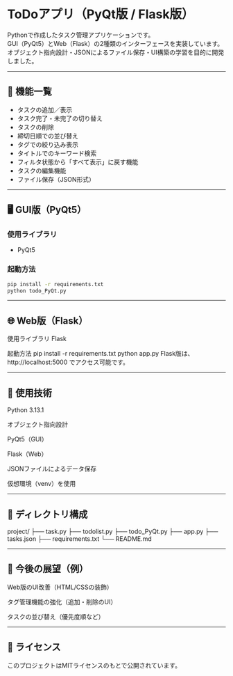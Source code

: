 # ToDoアプリ（PyQt版 / Flask版）

Pythonで作成したタスク管理アプリケーションです。  
GUI（PyQt5）とWeb（Flask）の2種類のインターフェースを実装しています。  
オブジェクト指向設計・JSONによるファイル保存・UI構築の学習を目的に開発しました。

---

## 📌 機能一覧

- タスクの追加／表示
- タスク完了・未完了の切り替え
- タスクの削除
- 締切日順での並び替え
- タグでの絞り込み表示
- タイトルでのキーワード検索
- フィルタ状態から「すべて表示」に戻す機能
- タスクの編集機能
- ファイル保存（JSON形式）

---

## 🖥 GUI版（PyQt5）

### 使用ライブラリ
- PyQt5

### 起動方法

```bash
pip install -r requirements.txt
python todo_PyQt.py
```
---

## 🌐 Web版（Flask）
使用ライブラリ
Flask

起動方法
pip install -r requirements.txt
python app.py
Flask版は、http://localhost:5000 でアクセス可能です。

---

## 🧪 使用技術
Python 3.13.1

オブジェクト指向設計

PyQt5（GUI）

Flask（Web）

JSONファイルによるデータ保存

仮想環境（venv）を使用

---

## 📁 ディレクトリ構成

project/
├── task.py
├── todolist.py
├── todo_PyQt.py
├── app.py
├── tasks.json
├── requirements.txt
└── README.md

---

## 🎯 今後の展望（例）
Web版のUI改善（HTML/CSSの装飾）

タグ管理機能の強化（追加・削除のUI）

タスクの並び替え（優先度順など）

---

## 📝 ライセンス
このプロジェクトはMITライセンスのもとで公開されています。
